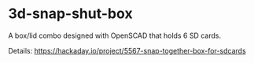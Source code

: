 # 3d-snap-shut-box
A box/lid combo designed with OpenSCAD that holds 6 SD cards.

Details: https://hackaday.io/project/5567-snap-together-box-for-sdcards